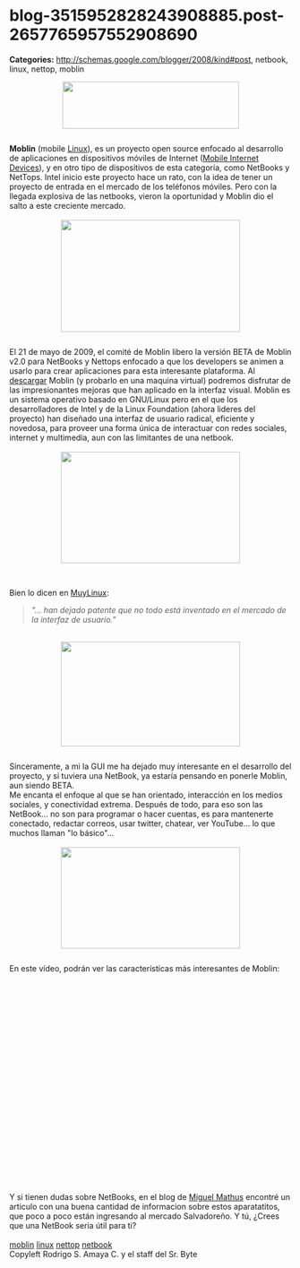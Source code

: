 # blog-3515952828243908885.post-2657765957552908690

**Categories:** http://schemas.google.com/blogger/2008/kind#post, netbook, linux, nettop, moblin

<a onblur="try {parent.deselectBloggerImageGracefully();} catch(e) {}"
      href="http://1.bp.blogspot.com/_ayvorITawE4/ShnCMokbjvI/AAAAAAAAB_Y/FyCCsj6z-Mg/s1600-h/moblin.png"><img
      style="margin: 0px auto 10px; display: block; text-align: center; cursor: pointer; width:
      315px; height: 84px;"
      src="http://1.bp.blogspot.com/_ayvorITawE4/ShnCMokbjvI/AAAAAAAAB_Y/FyCCsj6z-Mg/s320/moblin.png"
      alt="" id="BLOGGER_PHOTO_ID_5339512355528871666" border="0" /></a><br
      /><b>Moblin</b> (mobile <a href="http://en.wikipedia.org/wiki/Linux"
      title="Linux">Linux</a>), es un proyecto open source enfocado al desarrollo de
      aplicaciones en dispositivos móviles de Internet (<a
      href="http://en.wikipedia.org/wiki/Mobile_Internet_Device" title="Mobile Internet Device"
      class="mw-redirect">Mobile Internet Devices</a>), y en otro tipo de dispositivos de
      esta categoría, como NetBooks y NetTops. Intel inicio este proyecto hace un rato, con la idea
      de tener un proyecto de entrada en el mercado de los teléfonos móviles. Pero con la llegada
      explosiva de las netbooks, vieron la oportunidad y Moblin dio el salto a este creciente
      mercado.<br /><br /><a onblur="try {parent.deselectBloggerImageGracefully();}
      catch(e) {}"
      href="http://1.bp.blogspot.com/_ayvorITawE4/ShnCMDBd8lI/AAAAAAAAB_I/_53NLQz66t8/s1600-h/netbook_screenshot_animation.png"><img
      style="margin: 0px auto 10px; display: block; text-align: center; cursor: pointer; width:
      320px; height: 200px;"
      src="http://1.bp.blogspot.com/_ayvorITawE4/ShnCMDBd8lI/AAAAAAAAB_I/_53NLQz66t8/s320/netbook_screenshot_animation.png"
      alt="" id="BLOGGER_PHOTO_ID_5339512345450115666" border="0" /></a><br />El 21
      de mayo de 2009, el comité de Moblin libero la versión BETA de Moblin v2.0 para NetBooks y
      Nettops enfocado a que los developers se animen a usarlo para crear aplicaciones para esta
      interesante plataforma. Al <a href="http://moblin.org/downloads">descargar</a>
      Moblin (y probarlo en una maquina virtual) podremos disfrutar de las impresionantes mejoras
      que han aplicado en la interfaz visual. Moblin es un sistema operativo basado en GNU/Linux
      pero en el que los desarrolladores de Intel y de la Linux Foundation (ahora lideres del
      proyecto) han diseñado una interfaz de usuario radical, eficiente y novedosa, para proveer una
      forma única de interactuar con redes sociales, internet y multimedia, aun con las limitantes
      de una netbook.<br /><br /><a onblur="try
      {parent.deselectBloggerImageGracefully();} catch(e) {}"
      href="http://2.bp.blogspot.com/_ayvorITawE4/ShnCMXqxT0I/AAAAAAAAB_Q/t7J4OLGoTNk/s1600-h/cover-mediaplayer.png"><img
      style="margin: 0px auto 10px; display: block; text-align: center; cursor: pointer; width:
      320px; height: 199px;"
      src="http://2.bp.blogspot.com/_ayvorITawE4/ShnCMXqxT0I/AAAAAAAAB_Q/t7J4OLGoTNk/s320/cover-mediaplayer.png"
      alt="" id="BLOGGER_PHOTO_ID_5339512350992060226" border="0" /></a><br /><br
      />Bien lo dicen en <a
      href="http://www.muylinux.com/2009/05/20/moblin-v20-beta-disponible-%C2%A1que-chulada/">MuyLinux</a>:<br
      /><blockquote style="font-style: italic;">"... han dejado patente que no todo está
      inventado en el mercado de la interfaz de usuario."</blockquote><br /><a
      onblur="try {parent.deselectBloggerImageGracefully();} catch(e) {}"
      href="http://4.bp.blogspot.com/_ayvorITawE4/ShnCM96hkDI/AAAAAAAAB_o/ss3tlruVq9w/s1600-h/media-player-with-remote-libraries.png"><img
      style="margin: 0px auto 10px; display: block; text-align: center; cursor: pointer; width:
      320px; height: 187px;"
      src="http://4.bp.blogspot.com/_ayvorITawE4/ShnCM96hkDI/AAAAAAAAB_o/ss3tlruVq9w/s320/media-player-with-remote-libraries.png"
      alt="" id="BLOGGER_PHOTO_ID_5339512361258684466" border="0" /></a><br
      />Sinceramente, a mi la GUI me ha dejado muy interesante en el desarrollo del proyecto, y
      si tuviera una NetBook, ya estaría pensando en ponerle Moblin, aun siendo BETA.<br />Me
      encanta el enfoque al que se han orientado, interacción en los medios sociales, y conectividad
      extrema. Después de todo, para eso son las NetBook... no son para programar o hacer cuentas,
      es para mantenerte conectado, redactar correos, usar twitter, chatear, ver YouTube... lo que
      muchos llaman "lo básico"...<br /><br /><a onblur="try
      {parent.deselectBloggerImageGracefully();} catch(e) {}"
      href="http://4.bp.blogspot.com/_ayvorITawE4/ShnCMibmzzI/AAAAAAAAB_g/ZKeVEtJFIuE/s1600-h/connection-image.png"><img
      style="margin: 0px auto 10px; display: block; text-align: center; cursor: pointer; width:
      320px; height: 181px;"
      src="http://4.bp.blogspot.com/_ayvorITawE4/ShnCMibmzzI/AAAAAAAAB_g/ZKeVEtJFIuE/s320/connection-image.png"
      alt="" id="BLOGGER_PHOTO_ID_5339512353881247538" border="0" /></a><br />En este
      vídeo, podrán ver las características más interesantes de Moblin:<br /><br
      /><center><object height="340" width="560"><param name="movie"
      value="http://www.youtube.com/v/vsCpIeLLoT8&amp;hl=en&amp;fs=1"><param
      name="allowFullScreen" value="true"><param name="allowscriptaccess"
      value="always"><embed
      src="http://www.youtube.com/v/vsCpIeLLoT8&amp;hl=en&amp;fs=1"
      type="application/x-shockwave-flash" allowscriptaccess="always" allowfullscreen="true"
      height="340" width="560"></embed></object></center><br /><br
      />Y si tienen dudas sobre NetBooks, en el blog de <a
      href="http://www.miguelmathus.com/blognaranja/?p=39">Miguel Mathus</a> encontré un
      articulo con una buena cantidad de informacion sobre estos aparatatitos, que poco a poco están
      ingresando al mercado Salvadoreño. Y tú, ¿Crees que una NetBook seria útil para ti?<br
      /><br /><a href="http://www.blogalaxia.com/tags/moblin"
      rel="tag">moblin</a> <a href="http://www.blogalaxia.com/tags/linux"
      rel="tag">linux</a> <a href="http://www.blogalaxia.com/tags/nettop"
      rel="tag">nettop</a> <a href="http://www.blogalaxia.com/tags/netbook"
      rel="tag">netbook</a><div class="blogger-post-footer">Copyleft Rodrigo S. Amaya
      C. y el staff del Sr. Byte</div>
